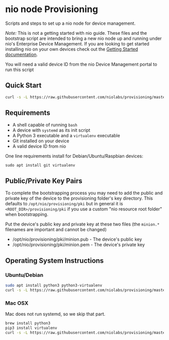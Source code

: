 # nio node Provisioning

Scripts and steps to set up a nio node for device management.

*Note:* This is not a getting started with nio guide. These files and the bootstrap script are intended to bring a new nio node up and running under nio's Enterprise Device Management. If you are looking to get started installing nio on your own devices check out the [Getting Started documentation](https://docs.n.io/installation/nio/).

You will need a valid device ID from the nio Device Management portal to run this script

## Quick Start
```bash
curl -s -L https://raw.githubusercontent.com/niolabs/provisioning/master/bootstrap.sh | bash
```

## Requirements
 - A shell capable of running `bash`
 - A device with `systemd` as its init script
 - A Python 3 executable and a `virtualenv` executable
 - Git installed on your device
 - A valid device ID from nio
 
One line requirements install for Debian/Ubuntu/Raspbian devices:
```
sudo apt install git virtualenv
```

## Public/Private Key Pairs

To complete the bootstrapping process you may need to add the public and private key of the device to the provisioning folder's key directory. This defaults to `/opt/nio/provisioning/pki` but in general it is `<ROOT_DIR>/provisioning/pki` if you use a custom "nio resource root folder" when bootstrapping.

Put the device's public key and private key at these two files (the `minion.*` filenames are important and cannot be changed)
 * /opt/nio/provisioning/pki/minion.pub - The device's public key
 * /opt/nio/provisioning/pki/minion.pem - The device's private key

## Operating System Instructions

### Ubuntu/Debian
```bash
sudo apt install python3 python3-virtualenv
curl -s -L https://raw.githubusercontent.com/niolabs/provisioning/master/bootstrap.sh | bash
```

### Mac OSX
Mac does not run systemd, so we skip that part.
```bash
brew install python3
pip3 install virtualenv
curl -s -L https://raw.githubusercontent.com/niolabs/provisioning/master/bootstrap.sh | BS_SKIP_SYSTEMD=1 bash
```
